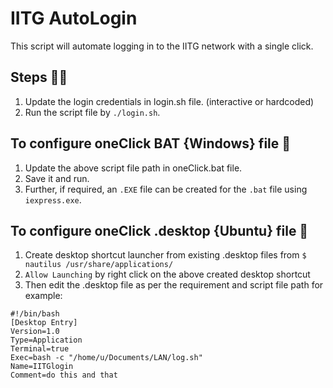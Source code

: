 # IITG AutoLogin
This script will automate logging in to the IITG network with a single click.

## Steps 👩‍🏫

1. Update the login credentials in login.sh file.
   (interactive or hardcoded)
2. Run the script file by `./login.sh`.


## To configure oneClick BAT {Windows} file 👀
1. Update the above script file path in oneClick.bat file.
2. Save it and run.
3. Further, if required, an `.EXE` file can be created for the `.bat` file using `iexpress.exe`.


## To configure oneClick .desktop {Ubuntu} file 👀
1. Create desktop shortcut launcher from existing .desktop files from
   `$ nautilus /usr/share/applications/`
2. `Allow Launching` by right click on the above created desktop shortcut
3. Then edit the .desktop file as per the requirement and script file path
   for example:
```
#!/bin/bash
[Desktop Entry]
Version=1.0
Type=Application
Terminal=true
Exec=bash -c "/home/u/Documents/LAN/log.sh"
Name=IITGlogin
Comment=do this and that
```
